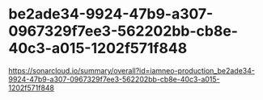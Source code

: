 # be2ade34-9924-47b9-a307-0967329f7ee3-562202bb-cb8e-40c3-a015-1202f571f848
https://sonarcloud.io/summary/overall?id=iamneo-production_be2ade34-9924-47b9-a307-0967329f7ee3-562202bb-cb8e-40c3-a015-1202f571f848
